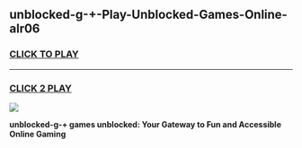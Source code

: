 
## unblocked-g-+-Play-Unblocked-Games-Online-alr06
<h3>
<a href="https://premium76.site?title=unblocked-g-+&ref=25A">CLICK TO PLAY</a></h3>
<hr>

<h3>
<a href="https://premium76.site?title=unblocked-g-+&ref=25A">CLICK 2 PLAY</a>
  
</h3>

<a href="https://premium76.site?title=unblocked-g-+&ref=25A"><img src="https://clearcache.store/games.png"></a>


**unblocked-g-+ games unblocked: Your Gateway to Fun and Accessible Online Gaming**
